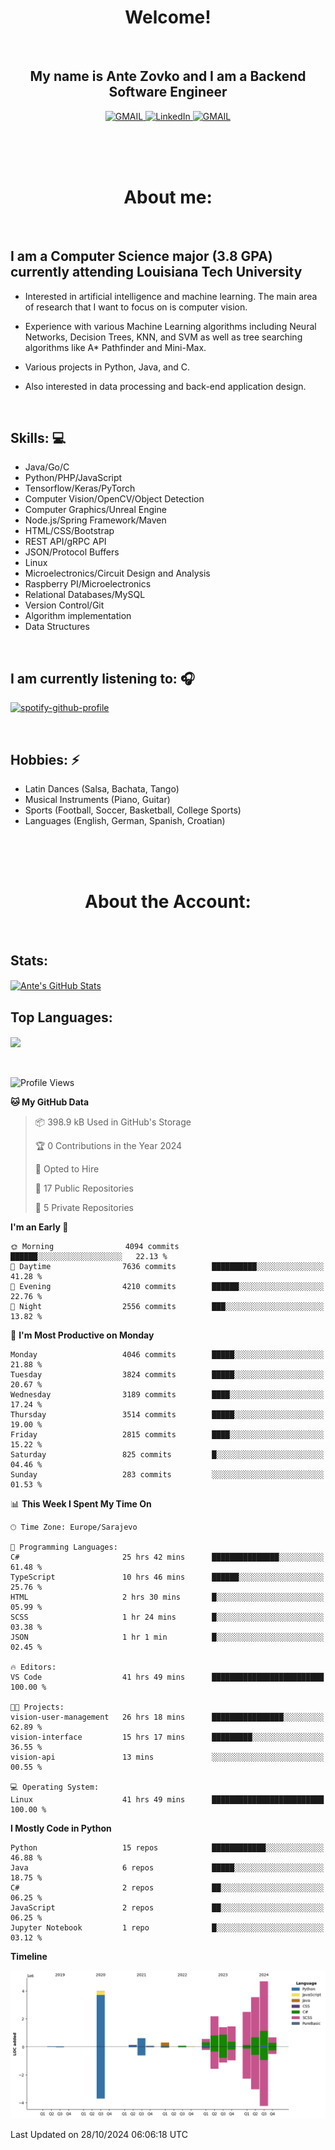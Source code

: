 
<h1 align="center"> Welcome!</h1>
<br>

<h2 align="center">My name is Ante Zovko and I am a Backend Software Engineer</h2> 

<p align= "center">
  <a href="https://mail.google.com/mail/u/0/?view=cm&fs=1&to=antezovko.az@gmail.com&tf=1">
      <img alt="GMAIL" src="https://img.shields.io/badge/Email-Contact-darkred?style=for-the-badge&logo=gmail&labelColor=grey&logoColor=white" />
    </a>
 <a href="https://www.linkedin.com/in/antezovko/">
      <img alt="LinkedIn" src="https://img.shields.io/badge/LinkedIn-Connect-Blue?style=for-the-badge&logo=LinkedIn" />
    </a>
   <a href="https://www.facebook.com/ZovkoAntee/">
      <img alt="GMAIL" src="https://img.shields.io/badge/Facebook-Add%20Friend-darkblue?style=for-the-badge&logo=Facebook&logoColor=white" />
    </a>

  </p>

<br>
<br>
<br>

<h1 align="center">About me:</h1>

<br>

## I am a Computer Science major (3.8 GPA) currently attending Louisiana Tech University
  - Interested in artificial intelligence and machine learning. The main area of research that I want to focus on is computer vision. 

  - Experience with various Machine Learning algorithms including Neural Networks, Decision Trees, KNN, and SVM as well as tree searching algorithms like A* Pathfinder and Mini-Max.

  - Various projects in Python, Java, and C.

   - Also interested in data processing and back-end application design.

<br>

## Skills: 💻
- Java/Go/C
- Python/PHP/JavaScript
- Tensorflow/Keras/PyTorch
- Computer Vision/OpenCV/Object
Detection
- Computer Graphics/Unreal Engine
- Node.js/Spring Framework/Maven 
- HTML/CSS/Bootstrap
- REST API/gRPC API 
- JSON/Protocol Buffers
- Linux 
- Microelectronics/Circuit Design
and Analysis
- Raspberry PI/Microelectronics
- Relational Databases/MySQL 
- Version Control/Git
- Algorithm implementation
- Data Structures


<br>

## I am currently listening to: 🎧
[![spotify-github-profile](https://spotify-github-profile.vercel.app/api/view?uid=u06dtc9h3le4tq61m3x12o9uh&cover_image=true&theme=default&bar_color=53b14f&bar_color_cover=false)](https://github.com/kittinan/spotify-github-profile)

<br>


## Hobbies: ⚡ 
- Latin Dances (Salsa, Bachata, Tango)
- Musical Instruments (Piano, Guitar)
- Sports (Football, Soccer, Basketball, College Sports)
- Languages (English, German, Spanish, Croatian)

<br>
<br>
<br>

<h1 align="center">About the Account:</h1>

<br>

## Stats: 
<a href="https://github.com/AnteZovko23">
  <img align="center" src="https://github-readme-stats.antezovko23.vercel.app/api?username=AnteZovko23&show_icons=true&line_height=27&count_private=true&title_color=ffffff&text_color=c9cacc&icon_color=2bbc8a&bg_color=1d1f21" alt="Ante's GitHub Stats" />
</a>


<br>

## Top Languages:
<img align="center" src="https://github-readme-stats.antezovko23.vercel.app/api/top-langs/?username=AnteZovko23&title_color=ffffff&text_color=c9cacc&icon_color=2bbc8a&bg_color=1d1f21" />






<br>
<br>
<br>


<!--START_SECTION:waka-->
![Profile Views](http://img.shields.io/badge/Profile%20Views-0-blue)

**🐱 My GitHub Data** 

> 📦 398.9 kB Used in GitHub's Storage 
 > 
> 🏆 0 Contributions in the Year 2024
 > 
> 💼 Opted to Hire
 > 
> 📜 17 Public Repositories 
 > 
> 🔑 5 Private Repositories 
 > 
**I'm an Early 🐤** 

```text
🌞 Morning                4094 commits        ██████░░░░░░░░░░░░░░░░░░░   22.13 % 
🌆 Daytime                7636 commits        ██████████░░░░░░░░░░░░░░░   41.28 % 
🌃 Evening                4210 commits        ██████░░░░░░░░░░░░░░░░░░░   22.76 % 
🌙 Night                  2556 commits        ███░░░░░░░░░░░░░░░░░░░░░░   13.82 % 
```
📅 **I'm Most Productive on Monday** 

```text
Monday                   4046 commits        █████░░░░░░░░░░░░░░░░░░░░   21.88 % 
Tuesday                  3824 commits        █████░░░░░░░░░░░░░░░░░░░░   20.67 % 
Wednesday                3189 commits        ████░░░░░░░░░░░░░░░░░░░░░   17.24 % 
Thursday                 3514 commits        █████░░░░░░░░░░░░░░░░░░░░   19.00 % 
Friday                   2815 commits        ████░░░░░░░░░░░░░░░░░░░░░   15.22 % 
Saturday                 825 commits         █░░░░░░░░░░░░░░░░░░░░░░░░   04.46 % 
Sunday                   283 commits         ░░░░░░░░░░░░░░░░░░░░░░░░░   01.53 % 
```


📊 **This Week I Spent My Time On** 

```text
🕑︎ Time Zone: Europe/Sarajevo

💬 Programming Languages: 
C#                       25 hrs 42 mins      ███████████████░░░░░░░░░░   61.48 % 
TypeScript               10 hrs 46 mins      ██████░░░░░░░░░░░░░░░░░░░   25.76 % 
HTML                     2 hrs 30 mins       █░░░░░░░░░░░░░░░░░░░░░░░░   05.99 % 
SCSS                     1 hr 24 mins        █░░░░░░░░░░░░░░░░░░░░░░░░   03.38 % 
JSON                     1 hr 1 min          █░░░░░░░░░░░░░░░░░░░░░░░░   02.45 % 

🔥 Editors: 
VS Code                  41 hrs 49 mins      █████████████████████████   100.00 % 

🐱‍💻 Projects: 
vision-user-management   26 hrs 18 mins      ████████████████░░░░░░░░░   62.89 % 
vision-interface         15 hrs 17 mins      █████████░░░░░░░░░░░░░░░░   36.55 % 
vision-api               13 mins             ░░░░░░░░░░░░░░░░░░░░░░░░░   00.55 % 

💻 Operating System: 
Linux                    41 hrs 49 mins      █████████████████████████   100.00 % 
```

**I Mostly Code in Python** 

```text
Python                   15 repos            ████████████░░░░░░░░░░░░░   46.88 % 
Java                     6 repos             █████░░░░░░░░░░░░░░░░░░░░   18.75 % 
C#                       2 repos             ██░░░░░░░░░░░░░░░░░░░░░░░   06.25 % 
JavaScript               2 repos             ██░░░░░░░░░░░░░░░░░░░░░░░   06.25 % 
Jupyter Notebook         1 repo              █░░░░░░░░░░░░░░░░░░░░░░░░   03.12 % 
```



**Timeline**

![Lines of Code chart](https://raw.githubusercontent.com/AnteZovko23/AnteZovko23/master/assets/bar_graph.png)


 Last Updated on 28/10/2024 06:06:18 UTC
<!--END_SECTION:waka-->


